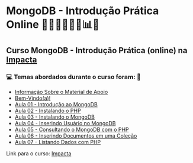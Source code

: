 # MongoDB - Introdução Prática Online 👨🏻‍💻🤖🤪🎲📊💾
## Curso MongoDB - Introdução Prática (online) na [Impacta](https://impacta.com.br/cursos/introducao-pratica-ao-mongodb-online)
### 💻 Temas abordados durante o curso foram: 🚀
- [Informação Sobre o Material de Apoio](https://github.com/romulovieira777/MongoDB_Introducao_Pratica_Online/tree/main/Informacao_Sobre_o_Material_de_Apoio)
- [Bem-Vindo(a)!](https://github.com/romulovieira777/MongoDB_Introducao_Pratica_Online/tree/main/Bem_Vindo_a)
- [Aula 01 - Introdução ao MongoDB](https://github.com/romulovieira777/MongoDB_Introducao_Pratica_Online/tree/main/Aula_01_Introducao_ao_MongoDB)
- [Aula 02 - Instalando o PHP](https://github.com/romulovieira777/MongoDB_Introducao_Pratica_Online)
- [Aula 03 - Instalando o MongoDB](https://github.com/romulovieira777/MongoDB_Introducao_Pratica_Online/tree/main/Aula_03_Instalando_o_Mongodb)
- [Aula 04 - Inserindo Usuário no MongoDB](https://github.com/romulovieira777/MongoDB_Introducao_Pratica_Online/tree/main/Aula_04_Inserindo_Usuario_no_MongoDB)
- [Aula 05 - Consultando o MongoDB com o PHP](https://github.com/romulovieira777/MongoDB_Introducao_Pratica_Online/tree/main/Aula_05_Consultando_o_MongoDB_com_o_PHP)
- [Aula 06 - Inserindo Documentos em uma Coleção](https://github.com/romulovieira777/MongoDB_Introducao_Pratica_Online/tree/main/Aula_06_Inserindo_Documentos_em_uma_Colecao)
- [Aula 07 - Listando Dados com PHP]()

Link para o curso: [Impacta](https://impacta.com.br/cursos/introducao-pratica-ao-mongodb-online)
